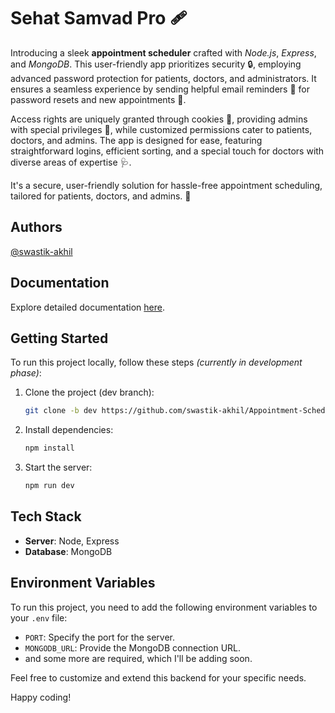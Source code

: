 # Sehat Samvad Pro 🩹

Introducing a sleek **appointment scheduler** crafted with *Node.js*, *Express*, and *MongoDB*. This user-friendly app prioritizes security 🔒, employing advanced password protection for patients, doctors, and administrators. It ensures a seamless experience by sending helpful email reminders 📧 for password resets and new appointments 📅.

Access rights are uniquely granted through cookies 🍪, providing admins with special privileges 👑, while customized permissions cater to patients, doctors, and admins. The app is designed for ease, featuring straightforward logins, efficient sorting, and a special touch for doctors with diverse areas of expertise 🩺.

It's a secure, user-friendly solution for hassle-free appointment scheduling, tailored for patients, doctors, and admins. 🚀






## Authors

[@swastik-akhil](https://github.com/swastik-akhil)

## Documentation

Explore detailed documentation [here](https://documenter.getpostman.com/view/29198187/2s9YRDzAVn).

## Getting Started

To run this project locally, follow these steps
*(currently in development phase)*:

1. Clone the project (dev branch):

    ```bash
    git clone -b dev https://github.com/swastik-akhil/Appointment-Scheduler.git
    ```

2. Install dependencies:

    ```bash
    npm install
    ```

3. Start the server:

    ```bash
    npm run dev
    ```

## Tech Stack

- **Server**: Node, Express
- **Database**: MongoDB

## Environment Variables

To run this project, you need to add the following environment variables to your `.env` file:

- `PORT`: Specify the port for the server.
- `MONGODB_URL`: Provide the MongoDB connection URL.
- and some more are required, which I'll be adding soon.
  

Feel free to customize and extend this backend for your specific needs.

Happy coding!

